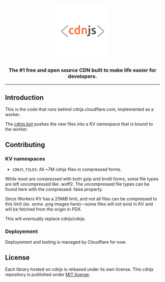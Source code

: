 <h1 align="center">
    <a href="https://cdnjs.com"><img src="https://raw.githubusercontent.com/cdnjs/brand/master/logo/standard/dark-512.png" width="175px" alt="< cdnjs >"></a>
</h1>

<h3 align="center">The #1 free and open source CDN built to make life easier for developers.</h3>

---

## Introduction

This is the code that runs behind cdnjs.cloudflare.com, implemented as a worker.

The [cdnjs bot] pushes the new files into a KV namespace that is bound to the worker.

## Contributing

### KV namespaces

- `CDNJS_FILES`: All ~7M cdnjs files in compressed forms.

While most are compressed with both gzip and brotli forms, some file types are left uncompressed like .woff2. The uncompressed file types can be found here with the compressed: false property.

Since Workers KV has a 25MiB limit, and not all files can be compressed to this limit (ex. some .png images here)—some files will not exist in KV and will be fetched from the origin in PDX.

This will eventually replace cdnjs/cdnjs.


### Deployement

Deployement and testing is managed by Cloudflare for now.

## License

Each library hosted on cdnjs is released under its own license. This cdnjs repository is published under [MIT license](LICENSE).

[cdnjs bot]: https://github.com/cdnjs/tools
